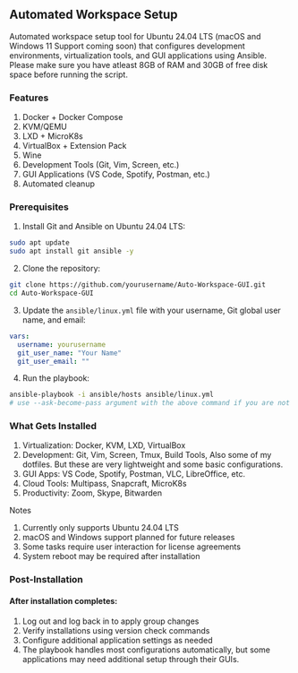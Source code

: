 ## Automated Workspace Setup

Automated workspace setup tool for Ubuntu 24.04 LTS (macOS and Windows 11 Support coming soon) that configures development environments, virtualization tools, and GUI applications using Ansible. Please make sure you have atleast 8GB of RAM and 30GB of free disk space before running the script.

### Features
1. Docker + Docker Compose
2. KVM/QEMU
3. LXD + MicroK8s
4. VirtualBox + Extension Pack
5. Wine
6. Development Tools (Git, Vim, Screen, etc.)
7. GUI Applications (VS Code, Spotify, Postman, etc.)
8. Automated cleanup

### Prerequisites

1. Install Git and Ansible on Ubuntu 24.04 LTS:

```bash
sudo apt update
sudo apt install git ansible -y
```

2. Clone the repository:

```bash
git clone https://github.com/yourusername/Auto-Workspace-GUI.git
cd Auto-Workspace-GUI
``` 
3. Update the `ansible/linux.yml` file with your username, Git global user name, and email:

```yaml
vars:
  username: yourusername
  git_user_name: "Your Name"
  git_user_email: ""
```

4. Run the playbook:

```bash
ansible-playbook -i ansible/hosts ansible/linux.yml
# use --ask-become-pass argument with the above command if you are not running as root
```
### What Gets Installed

1. Virtualization: Docker, KVM, LXD, VirtualBox
2. Development: Git, Vim, Screen, Tmux, Build Tools, Also some of my dotfiles. But these are very lightweight and some basic configurations.
3. GUI Apps: VS Code, Spotify, Postman, VLC, LibreOffice, etc.
4. Cloud Tools: Multipass, Snapcraft, MicroK8s
5. Productivity: Zoom, Skype, Bitwarden

Notes
 1. Currently only supports Ubuntu 24.04 LTS
 2. macOS and Windows support planned for future releases
 3. Some tasks require user interaction for license agreements
 4. System reboot may be required after installation

### Post-Installation

#### After installation completes:

1. Log out and log back in to apply group changes
2. Verify installations using version check commands
3. Configure additional application settings as needed
4. The playbook handles most configurations automatically, but some applications may need additional setup through their GUIs.

